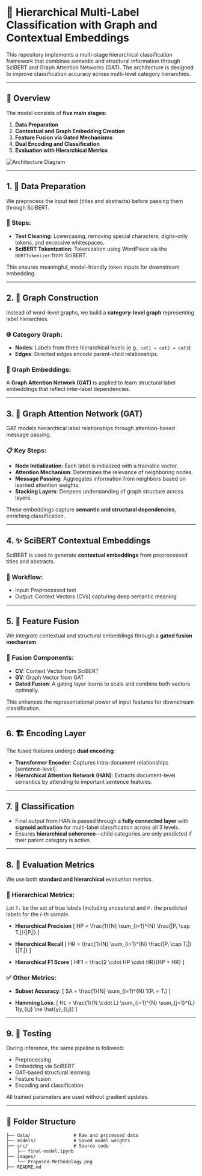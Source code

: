 # 🧠 Hierarchical Multi-Label Classification with Graph and Contextual Embeddings

This repository implements a multi-stage hierarchical classification framework that combines semantic and structural information through SciBERT and Graph Attention Networks (GAT). The architecture is designed to improve classification accuracy across multi-level category hierarchies.

---

## 📌 Overview

The model consists of **five main stages**:

1. **Data Preparation**
2. **Contextual and Graph Embedding Creation**
3. **Feature Fusion via Gated Mechanisms**
4. **Dual Encoding and Classification**
5. **Evaluation with Hierarchical Metrics**

![Architecture Diagram](images/Proposed-Methodology.png)

---

## 1. 📂 Data Preparation

We preprocess the input text (titles and abstracts) before passing them through SciBERT.

### 🔧 Steps:

* **Text Cleaning**: Lowercasing, removing special characters, digits-only tokens, and excessive whitespaces.
* **SciBERT Tokenization**: Tokenization using WordPiece via the `BERTTokenizer` from SciBERT.

This ensures meaningful, model-friendly token inputs for downstream embedding.

---

## 2. 🔗 Graph Construction

Instead of word-level graphs, we build a **category-level graph** representing label hierarchies.

### 🌐 Category Graph:

* **Nodes**: Labels from three hierarchical levels (e.g., `cat1 → cat2 → cat3`)
* **Edges**: Directed edges encode parent-child relationships.

### 🧠 Graph Embeddings:

A **Graph Attention Network (GAT)** is applied to learn structural label embeddings that reflect inter-label dependencies.

---

## 3. 🧬 Graph Attention Network (GAT)

GAT models hierarchical label relationships through attention-based message passing.

### 📋 Key Steps:

* **Node Initialization**: Each label is initialized with a trainable vector.
* **Attention Mechanism**: Determines the relevance of neighboring nodes.
* **Message Passing**: Aggregates information from neighbors based on learned attention weights.
* **Stacking Layers**: Deepens understanding of graph structure across layers.

These embeddings capture **semantic and structural dependencies**, enriching classification.

---

## 4. ✨ SciBERT Contextual Embeddings

SciBERT is used to generate **contextual embeddings** from preprocessed titles and abstracts.

### 📌 Workflow:

* Input: Preprocessed text
* Output: Context Vectors (CVs) capturing deep semantic meaning

---

## 5. 🔁 Feature Fusion

We integrate contextual and structural embeddings through a **gated fusion mechanism**.

### 🧪 Fusion Components:

* **CV**: Context Vector from SciBERT
* **GV**: Graph Vector from GAT
* **Gated Fusion**: A gating layer learns to scale and combine both vectors optimally.

This enhances the representational power of input features for downstream classification.

---

## 6. 🏗️ Encoding Layer

The fused features undergo **dual encoding**:

* **Transformer Encoder**: Captures intra-document relationships (sentence-level).
* **Hierarchical Attention Network (HAN)**: Extracts document-level semantics by attending to important sentence features.

---

## 7. 🧮 Classification

* Final output from HAN is passed through a **fully connected layer** with **sigmoid activation** for multi-label classification across all 3 levels.
* Ensures **hierarchical coherence**—child categories are only predicted if their parent category is active.

---

## 8. 📏 Evaluation Metrics

We use both **standard and hierarchical** evaluation metrics.

### 📐 Hierarchical Metrics:

Let `Tᵢ` be the set of true labels (including ancestors) and `Pᵢ` the predicted labels for the *i-th* sample.

* **Hierarchical Precision**
  [
  HP = \frac{1}{N} \sum_{i=1}^{N} \frac{|Pᵢ \cap Tᵢ|}{|Pᵢ|}
  ]

* **Hierarchical Recall**
  [
  HR = \frac{1}{N} \sum_{i=1}^{N} \frac{|Pᵢ \cap Tᵢ|}{|Tᵢ|}
  ]

* **Hierarchical F1 Score**
  [
  HF1 = \frac{2 \cdot HP \cdot HR}{HP + HR}
  ]

### ✅ Other Metrics:

* **Subset Accuracy**:
  [
  SA = \frac{1}{N} \sum_{i=1}^{N} 1(Pᵢ = Tᵢ)
  ]

* **Hamming Loss**:
  [
  HL = \frac{1}{N \cdot L} \sum_{i=1}^{N} \sum_{j=1}^{L} 1(y_{i,j} \ne \hat{y}_{i,j})
  ]

---

## 9. 🧪 Testing

During inference, the same pipeline is followed:

* Preprocessing
* Embedding via SciBERT
* GAT-based structural learning
* Feature fusion
* Encoding and classification

All trained parameters are used without gradient updates.

---

## 📁 Folder Structure

```
├── data/                # Raw and processed data
├── models/              # Saved model weights
├── src/                 # Source code
│   ├── final-model.ipynb
├── images/
│   └── Proposed-Methodology.png
├── README.md
```
